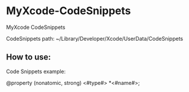 # MyXcode-CodeSnippets
MyXcode CodeSnippets

CodeSnippets path: ~/Library/Developer/Xcode/UserData/CodeSnippets

## How to use:

Code Snippets example:

@property (nonatomic, strong) <#type#> *<#name#>; 

